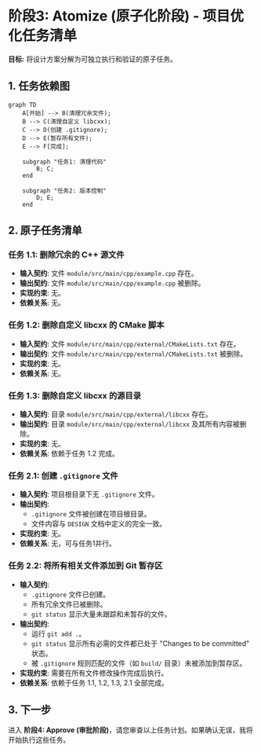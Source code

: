# 阶段3: Atomize (原子化阶段) - 项目优化任务清单

**目标:** 将设计方案分解为可独立执行和验证的原子任务。

## 1. 任务依赖图

```mermaid
graph TD
    A[开始] --> B(清理冗余文件);
    B --> C(清理自定义 libcxx);
    C --> D(创建 .gitignore);
    D --> E(暂存所有文件);
    E --> F[完成];

    subgraph "任务1: 清理代码"
        B; C;
    end

    subgraph "任务2: 版本控制"
        D; E;
    end
```

## 2. 原子任务清单

### 任务 1.1: 删除冗余的 C++ 源文件
- **输入契约**: 文件 `module/src/main/cpp/example.cpp` 存在。
- **输出契约**: 文件 `module/src/main/cpp/example.cpp` 被删除。
- **实现约束**: 无。
- **依赖关系**: 无。

### 任务 1.2: 删除自定义 libcxx 的 CMake 脚本
- **输入契约**: 文件 `module/src/main/cpp/external/CMakeLists.txt` 存在。
- **输出契约**: 文件 `module/src/main/cpp/external/CMakeLists.txt` 被删除。
- **实现约束**: 无。
- **依赖关系**: 无。

### 任务 1.3: 删除自定义 libcxx 的源目录
- **输入契约**: 目录 `module/src/main/cpp/external/libcxx` 存在。
- **输出契约**: 目录 `module/src/main/cpp/external/libcxx` 及其所有内容被删除。
- **实现约束**: 无。
- **依赖关系**: 依赖于任务 1.2 完成。

### 任务 2.1: 创建 `.gitignore` 文件
- **输入契约**: 项目根目录下无 `.gitignore` 文件。
- **输出契约**:
    - `.gitignore` 文件被创建在项目根目录。
    - 文件内容与 `DESIGN` 文档中定义的完全一致。
- **实现约束**: 无。
- **依赖关系**: 无，可与任务1并行。

### 任务 2.2: 将所有相关文件添加到 Git 暂存区
- **输入契约**:
    - `.gitignore` 文件已创建。
    - 所有冗余文件已被删除。
    - `git status` 显示大量未跟踪和未暂存的文件。
- **输出契约**:
    - 运行 `git add .`。
    - `git status` 显示所有必需的文件都已处于 "Changes to be committed" 状态。
    - 被 `.gitignore` 规则匹配的文件（如 `build/` 目录）未被添加到暂存区。
- **实现约束**: 需要在所有文件修改操作完成后执行。
- **依赖关系**: 依赖于任务 1.1, 1.2, 1.3, 2.1 全部完成。

## 3. 下一步
进入 **阶段4: Approve (审批阶段)**，请您审查以上任务计划。如果确认无误，我将开始执行这些任务。
